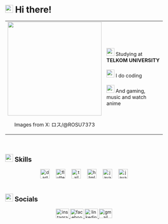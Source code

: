 # <img src="https://fonts.gstatic.com/s/e/notoemoji/latest/1f44b/512.gif" width ="25"><b> Hi there!</b>

<table align="center">
  <tr>
    <td>
      <img src="https://pbs.twimg.com/media/GbsOuqha8AAdpzw?format=jpg&name=large" height="300" />
     <p align="center">Images from X: ロス/@ROSU7373</p>
    </td>
    <td>
      <p>
        <img src="https://fonts.gstatic.com/s/e/notoemoji/latest/1f393/512.gif" width ="25"> Studying at <strong>TELKOM UNIVERSITY</strong><br><br>
        <img src="https://fonts.gstatic.com/s/e/notoemoji/latest/1f680/512.gif" width ="25"> I do coding<br><br>
        <img src="https://fonts.gstatic.com/s/e/notoemoji/latest/1f3b6/512.gif" width ="25"> And gaming, music and watch anime
      </p>
    </td>
  </tr>
</table>

<br>

## <img src="https://media2.giphy.com/media/QssGEmpkyEOhBCb7e1/giphy.gif?cid=ecf05e47a0n3gi1bfqntqmob8g9aid1oyj2wr3ds3mg700bl&rid=giphy.gif" width ="25"><b> Skills</b>

<div align="center">
  <img src="https://cdn.jsdelivr.net/gh/devicons/devicon/icons/dart/dart-original.svg" height="30" alt="dart logo" />
  <img width="12" />
  <img src="https://cdn.jsdelivr.net/gh/devicons/devicon/icons/flutter/flutter-original.svg" height="30" alt="flutter logo" />
  <img width="12" />
  <img src="https://cdn.simpleicons.org/tailwindcss/06B6D4" height="30" alt="tailwindcss logo" />
  <img width="12" />
  <img src="https://cdn.simpleicons.org/html5/E34F26" height="30" alt="html5 logo" />
  <img width="12" />
  <img src="https://cdn.simpleicons.org/javascript/F7DF1E" height="30" alt="javascript logo" />
  <img width="12" />
  <img src="https://cdn.jsdelivr.net/gh/devicons/devicon/icons/java/java-original.svg" height="30" alt="java logo" />
</div>

<br>

## <img src="https://fonts.gstatic.com/s/e/notoemoji/latest/1f3af/512.gif" width ="25"><b> Socials</b>

<div align="center">
  <a href="https://www.instagram.com/Rang.Luthfi" target="_blank">
    <img src="https://raw.githubusercontent.com/maurodesouza/profile-readme-generator/master/src/assets/icons/social/instagram/default.svg" width="42" height="30" alt="instagram logo" />
  </a>
  <a href="https://www.facebook.com/rangga.luthfiendi" target="_blank">
    <img src="https://raw.githubusercontent.com/maurodesouza/profile-readme-generator/master/src/assets/icons/social/facebook/default.svg" width="42" height="30" alt="facebook logo" />
  </a>
  <a href="https://www.linkedin.com/in/rangga-luthfiendi-a895a3328/" target="_blank">
    <img src="https://raw.githubusercontent.com/maurodesouza/profile-readme-generator/master/src/assets/icons/social/linkedin/default.svg" width="42" height="30" alt="linkedin logo" />
  </a>
  <a href="mailto:ranggaluthfiendi01@gmail.com" target="_blank">
    <img src="https://raw.githubusercontent.com/maurodesouza/profile-readme-generator/master/src/assets/icons/social/gmail/default.svg" width="42" height="30" alt="gmail logo" />
  </a>
</div>

<br>
